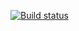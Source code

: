 [![Build status](https://ci.appveyor.com/api/projects/status/4nfoy6mbc84palpq?svg=true)](https://ci.appveyor.com/project/zosha1/2-3-1-patterns)
